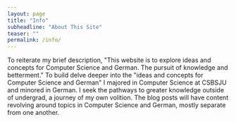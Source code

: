 ```yaml
---
layout: page
title: "Info"
subheadline: "About This Site"
teaser: ""
permalink: /info/
---
```

To reiterate my brief description, "This website is to explore ideas and concepts for Computer Science and German. The pursuit of knowledge and betterment." To build delve deeper into the "ideas and concepts for Computer Science and German" I majored in Computer Science at CSBSJU and minored in German. I seek the pathways to greater knowledge outside of undergrad, a journey of my own volition. The blog posts will have content revolving around topics in Computer Science and German, mostly separate from one another.

